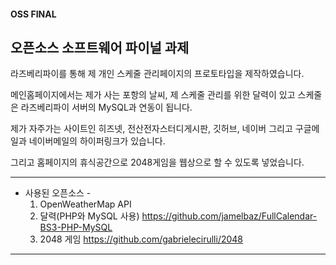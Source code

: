 
#### OSS FINAL

## 오픈소스 소프트웨어 파이널 과제

라즈베리파이를 통해 제 개인 스케줄 관리페이지의 프로토타입을 제작하였습니다.

메인홈페이지에서는 제가 사는 포항의 날씨, 제 스케줄 관리를 위한 달력이 있고 스케줄은 라즈베리파이 서버의 MySQL과 연동이 됩니다.

제가 자주가는 사이트인 히즈넷, 전산전자스터디게시판, 깃허브, 네이버 그리고 구글메일과 네이버메일의 하이퍼링크가 있습니다.

그리고 홈페이지의 휴식공간으로 2048게임을 웹상으로 할 수 있도록 넣었습니다.


------------------
- 사용된 오픈소스 - 
  1. OpenWeatherMap API
  2. 달력(PHP와 MySQL 사용)
    https://github.com/jamelbaz/FullCalendar-BS3-PHP-MySQL
  3. 2048 게임
    https://github.com/gabrielecirulli/2048

----------------
